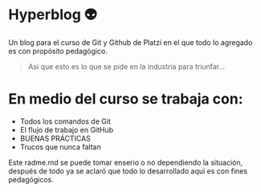# Hyperblog 👽
Un blog para el curso de Git y Github de Platzi en el que todo lo agregado es con propósito pedagógico.
>Así que esto es lo que se pide en la industria para triunfar...

# En medio del curso se trabaja con:
* Todos los comandos de Git
* El flujo de trabajo en GitHub
* BUENAS PRÁCTICAS
* Trucos que nunca faltan

Este radme.md se puede tomar enserio o no dependiendo la situación, después de todo ya se aclaró que todo lo desarrollado aquí es con fines pedagógicos.